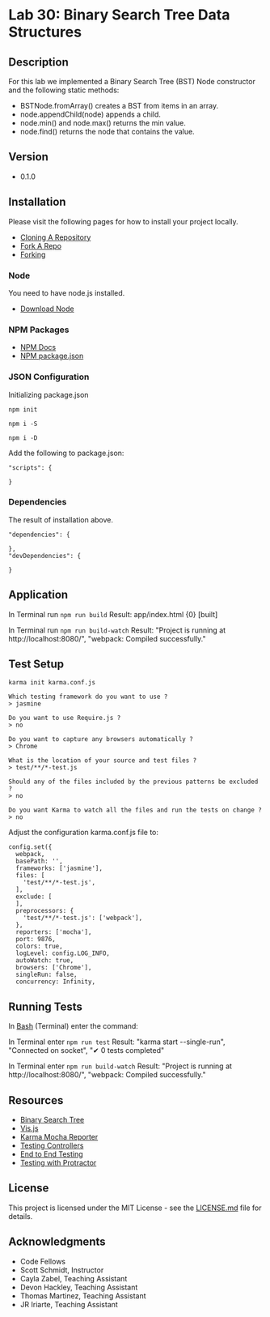 # Lab 30: Binary Search Tree Data Structures

## Description
For this lab we implemented a Binary Search Tree (BST) Node constructor and the following static methods:
* BSTNode.fromArray() creates a BST from items in an array.
* node.appendChild(node) appends a child.
* node.min() and node.max() returns the min value.
* node.find() returns the node that contains the value.

## Version
* 0.1.0

## Installation
Please visit the following pages for how to install your project locally.

* [Cloning A Repository](https://help.github.com/articles/cloning-a-repository/)
* [Fork A Repo](https://help.github.com/articles/fork-a-repo/)
* [Forking](https://guides.github.com/activities/forking/)

### Node
You need to have node.js installed.
* [Download Node](https://nodejs.org/en/)

### NPM Packages
* [NPM Docs](https://docs.npmjs.com)
* [NPM package.json](https://docs.npmjs.com/files/package.json)

### JSON Configuration
Initializing package.json
```
npm init
```
```
npm i -S
```
```
npm i -D
```

Add the following to package.json:
```
"scripts": {

}
```

### Dependencies
The result of installation above.

```
"dependencies": {

},
"devDependencies": {

}
```

## Application
In Terminal run `npm run build`
Result: app/index.html {0} [built]

In Terminal run `npm run build-watch`
Result: "Project is running at http://localhost:8080/", "webpack: Compiled successfully."

## Test Setup
```
karma init karma.conf.js

Which testing framework do you want to use ?
> jasmine

Do you want to use Require.js ?
> no

Do you want to capture any browsers automatically ?
> Chrome

What is the location of your source and test files ?
> test/**/*-test.js

Should any of the files included by the previous patterns be excluded ?
> no

Do you want Karma to watch all the files and run the tests on change ?
> no
```
Adjust the configuration karma.conf.js file to:

```
config.set({
  webpack,
  basePath: '',
  frameworks: ['jasmine'],
  files: [
    'test/**/*-test.js',
  ],
  exclude: [
  ],
  preprocessors: {
    'test/**/*-test.js': ['webpack'],
  },
  reporters: ['mocha'],
  port: 9876,
  colors: true,
  logLevel: config.LOG_INFO,
  autoWatch: true,
  browsers: ['Chrome'],
  singleRun: false,
  concurrency: Infinity,
```

## Running Tests
In [Bash](https://en.wikipedia.org/wiki/Bash_(Unix_shell)) (Terminal) enter the command:

In Terminal enter `npm run test`
Result: "karma start --single-run", "Connected on socket", "✔ 0 tests completed"

In Terminal enter `npm run build-watch`
Result: "Project is running at http://localhost:8080/", "webpack: Compiled successfully."

## Resources
* [Binary Search Tree](https://en.wikipedia.org/wiki/Binary_search_tree)
* [Vis.js](http://visjs.org)
* [Karma Mocha Reporter](https://www.npmjs.com/package/karma-mocha-reporter)
* [Testing Controllers](http://www.bradoncode.com/blog/2015/06/05/ngmock-fundamentals-testing-controllers/)
* [End to End Testing](https://docs.angularjs.org/guide/e2e-testing)
* [Testing with Protractor](http://www.ng-newsletter.com/posts/practical-protractor.html)

## License
This project is licensed under the MIT License - see the [LICENSE.md](https://github.com/mmpadget) file for details.

## Acknowledgments
* Code Fellows
* Scott Schmidt, Instructor
* Cayla Zabel, Teaching Assistant
* Devon Hackley, Teaching Assistant
* Thomas Martinez, Teaching Assistant
* JR Iriarte, Teaching Assistant
